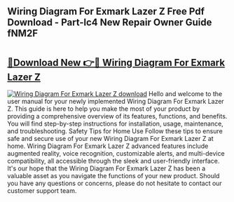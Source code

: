 ## Wiring Diagram For Exmark Lazer Z Free Pdf Download - Part-lc4 New Repair Owner Guide fNM2F

# <h2><a href="http://dflz2r.blite.top/?on=Wiring+Diagram+For+Exmark+Lazer+Z">🔗Download New 👉🔴 Wiring Diagram For Exmark Lazer Z</a></h2>

[![Wiring Diagram For Exmark Lazer Z download](https://i.imgur.com/lujVjoI.png)](http://dflz2r.blite.top/?on=Wiring+Diagram+For+Exmark+Lazer+Z)
Hello and welcome to the user manual for your newly implemented Wiring Diagram For Exmark Lazer Z. This guide is here to help you make the most of your product by providing a comprehensive overview of its features, functions, and benefits. You will find step-by-step instructions for installation, usage, maintenance, and troubleshooting. Safety Tips for Home Use Follow these tips to ensure safe and secure use of your new Wiring Diagram For Exmark Lazer Z at home. Wiring Diagram For Exmark Lazer Z advanced features include augmented reality, voice recognition, customizable alerts, and multi-device compatibility, all accessible through the sleek and user-friendly interface. It's our hope that the Wiring Diagram For Exmark Lazer Z has been a valuable asset as you navigate the functions of your new product. Should you have any questions or concerns, please do not hesitate to contact our customer support team.
